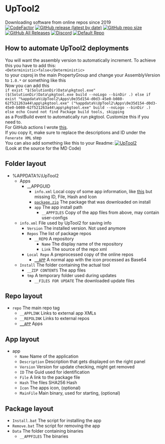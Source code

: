 # UpTool2
Downloading software from online repos since 2019\
[![CodeFactor](https://www.codefactor.io/repository/github/jfronny/uptool2/badge)](https://www.codefactor.io/repository/github/jfronny/uptool2)
[![GitHub release (latest by date)](https://img.shields.io/github/v/release/JFronny/UpTool2)](https://github.com/JFronny/UpTool2/releases/latest)
[![GitHub repo size](https://img.shields.io/github/repo-size/JFronny/UpTool2)](https://github.com/JFronny/UpTool2/archive/master.zip)
[![GitHub All Releases](https://img.shields.io/github/downloads/JFronny/UpTool2/total)](https://github.com/JFronny/UpTool2/releases)
[![Discord](https://img.shields.io/discord/466965965658128384)](https://discordapp.com/invite/UjhHBqt)
[![Default Repo](https://img.shields.io/badge/Default-Repo-informational)](https://gist.github.com/JFronny/f1ccbba3d8a2f5862592bb29fdb612c4)
## How to automate UpTool2 deployments
You will want the assembly version to automatically increment.
To achieve this you have to add this:\
`<Deterministic>false</Deterministic>`\
to your csproj in the main PropertyGroup and change your AssemblyVersion to `1.0.*` or something like this\
Now you can add this\
```if exist "$(SolutionDir)Data\pkgtool.exe" ($(SolutionDir)Data\pkgtool.exe build --noLogo --binDir .) else if exist "%appdata%\UpTool2\Apps\0e35d154-d0d3-45e0-b080-62f521263a44\app\pkgtool.exe" ("%appdata%\UpTool2\Apps\0e35d154-d0d3-45e0-b080-62f521263a44\app\pkgtool.exe" build --noLogo --binDir .) else echo Cound not find Package build tools, skipping```\
as a PostBuild event to automatically run pkgtool. Customize this if you need to.\
For GitHub actions I wrote [this](https://github.com/JFronny/CC-Clicker/blob/master/.github/workflows/main.yml).\
If you copy it, make sure to replace the descriptions and ID under the `Fenerate XML` step\
You can also add something like this to your Readme: [![UpTool2](https://img.shields.io/github/v/tag/JFronny/CC-Clicker?color=informational&label=UpTool2)](https://jfronny.github.io/home/uptool)\
(Look at the source for the MD Code)
## Folder layout
- %APPDATA%\UpTool2
  - Apps
    - __APPGUID
      - `info.xml` Local copy of some app information, like [this](https://github.com/JFronny/UpTool2#app-layout) but missing ID, File, Hash and Icon
      - [`package.zip`](https://github.com/JFronny/UpTool2#package-layout) The package that was downloaded on install
      - `app` The app install path
        - `__APPFILES` Copy of the app files from above, may contain user-configs
  - `info.xml` File used by UpTool2 for saving info
    - `Version` The installed version. Not used anymore
    - `Repos` The list of package repos
      - `__REPO` A repository
        - `Name` The display name of the repository
        - `Link` The source of the repo xml
    - `Local Repo` A preprocessed copy of the online repos
      - [`__APP`](https://github.com/JFronny/UpTool2#app-layout) A normal app with the icon processed as Base64
  - `Install` The folder containing the actual tool
    - `__ZIP CONTENTS` The app files
    - `tmp` A temporary folder used during updates
      - `__FILES FOR UPDATE` The downloaded update files
## Repo layout
- `repo` The main repo tag
  - `__APPLINK` Links to external app XMLs
  - `__REPOLINK` Links to external repos
  - [`__APP`](https://github.com/JFronny/UpTool2#app-layout) Apps
## App layout
- app
  - `Name` Name of the application
  - `Description` Description that gets displayed on the right panel
  - `Version` Version for update checking, might get removed
  - `ID` The Guid used for identification
  - `File` A link to the package file
  - `Hash` The files SHA256 Hash
  - `Icon` The apps icon, (optional)
  - `MainFile` Main binary, used for starting, (optional)
## Package layout
  - `Install.bat` The script for installing the app
  - `Remove.bat` The script for removing the app
  - `Data` The folder containing binaries
    - `__APPFILES` The binaries
